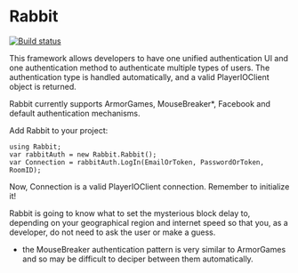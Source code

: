 Rabbit
======

[![Build status](https://ci.appveyor.com/api/projects/status/6fxlb8bkqp18cg3c/branch/master)](https://ci.appveyor.com/project/Decagon/rabbit/branch/master)


This framework allows developers to have one unified authentication UI and one authentication method to authenticate multiple types of users. The authentication type is handled automatically, and a valid PlayerIOClient object is returned.

Rabbit currently supports ArmorGames, MouseBreaker*, Facebook and default authentication mechanisms.


Add Rabbit to your project:

    using Rabbit;
    var rabbitAuth = new Rabbit.Rabbit();
    var Connection = rabbitAuth.LogIn(EmailOrToken, PasswordOrToken, RoomID);

Now, Connection is a valid PlayerIOClient connection. Remember to initialize it!

Rabbit is going to know what to set the mysterious block delay to, depending on your geographical region and internet speed so that you, as a developer, do not need to ask the user or make a guess.

* the MouseBreaker authentication pattern is very similar to ArmorGames and so may be difficult to deciper between them automatically.
